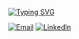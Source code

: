 [![Typing SVG](https://readme-typing-svg.herokuapp.com?size=17&color=0077B5&lines=Let's+Build+Distributed+Systems;Empowering+Scalable+Architectures;Optimizing+Processes+Efficiently;Ensuring+Resilient+Infrastructure)](https://github.com/charlescol)

[![Email](https://img.shields.io/badge/Email-charlescol@hotmail.fr-orange?style=flat-square&logo=gmail&logoColor=white)](mailto:charlescol@hotmail.fr)
[![LinkedIn](https://img.shields.io/badge/LinkedIn-0077B5?style=flat-square&logo=linkedin&logoColor=white)](https://www.linkedin.com/in/charles-colella-0a2a98192/)


